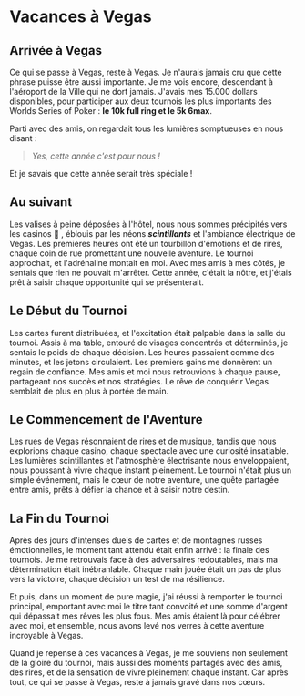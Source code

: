 # Vacances à Vegas

## Arrivée à Vegas

Ce qui se passe à Vegas, reste à Vegas. Je n'aurais jamais cru que cette phrase puisse être aussi importante. Je me vois encore, descendant à l'aéroport de la Ville qui ne dort jamais. J'avais mes 15.000 dollars disponibles, pour participer aux deux tournois les plus importants des Worlds Series of Poker : **le 10k full ring et le 5k 6max**.

Parti avec des amis, on regardait tous les lumières somptueuses en nous disant :

> _Yes, cette année c'est pour nous !_

Et je savais que cette année serait très spéciale !

## Au suivant

Les valises à peine déposées à l'hôtel, nous nous sommes précipités vers les casinos &#x1F911; , éblouis par les néons ***scintillants*** et l'ambiance électrique de Vegas. Les premières heures ont été un tourbillon d'émotions et de rires, chaque coin de rue promettant une nouvelle aventure. Le tournoi approchait, et l'adrénaline montait en moi. Avec mes amis à mes côtés, je sentais que rien ne pouvait m'arrêter. Cette année, c'était la nôtre, et j'étais prêt à saisir chaque opportunité qui se présenterait.

## Le Début du Tournoi

Les cartes furent distribuées, et l'excitation était palpable dans la salle du tournoi. Assis à ma table, entouré de visages concentrés et déterminés, je sentais le poids de chaque décision. Les heures passaient comme des minutes, et les jetons circulaient. Les premiers gains me donnèrent un regain de confiance. Mes amis et moi nous retrouvions à chaque pause, partageant nos succès et nos stratégies. Le rêve de conquérir Vegas semblait de plus en plus à portée de main.


## Le Commencement de l'Aventure

Les rues de Vegas résonnaient de rires et de musique, tandis que nous explorions chaque casino, chaque spectacle avec une curiosité insatiable. Les lumières scintillantes et l'atmosphère électrisante nous enveloppaient, nous poussant à vivre chaque instant pleinement. Le tournoi n'était plus un simple événement, mais le cœur de notre aventure, une quête partagée entre amis, prêts à défier la chance et à saisir notre destin.

## La Fin du Tournoi

Après des jours d'intenses duels de cartes et de montagnes russes émotionnelles, le moment tant attendu était enfin arrivé : la finale des tournois. Je me retrouvais face à des adversaires redoutables, mais ma détermination était inébranlable. Chaque main jouée était un pas de plus vers la victoire, chaque décision un test de ma résilience.

Et puis, dans un moment de pure magie, j'ai réussi à remporter le tournoi principal, emportant avec moi le titre tant convoité et une somme d'argent qui dépassait mes rêves les plus fous. Mes amis étaient là pour célébrer avec moi, et ensemble, nous avons levé nos verres à cette aventure incroyable à Vegas.

Quand je repense à ces vacances à Vegas, je me souviens non seulement de la gloire du tournoi, mais aussi des moments partagés avec des amis, des rires, et de la sensation de vivre pleinement chaque instant. Car après tout, ce qui se passe à Vegas, reste à jamais gravé dans nos cœurs.